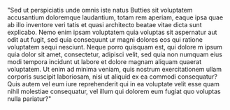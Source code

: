 "Sed ut perspiciatis unde omnis iste natus Butties sit 
voluptatem accusantium doloremque laudantium, totam rem aperiam, eaque ipsa quae ab illo inventore veri
tatis et quasi architecto beatae vitae dicta sunt explicabo. Nemo enim ipsam voluptatem quia voluptas sit aspernatur aut odit aut fugit, sed quia consequunt
ur magni dolores eos qui ratione voluptatem sequi nesciunt. Neque porro quisquam est, qui dolore
m ipsum quia dolor sit amet, consectetur, adipisci velit, sed quia non numquam eius modi tempora incidunt ut labore et dolore magnam aliquam quaerat voluptatem. Ut enim ad minima veniam, quis nostrum exercitationem ullam corporis suscipit laboriosam, nisi ut aliquid ex ea commodi consequatur? Quis autem vel eum iure reprehenderit qui in ea voluptate velit esse quam nihil molestiae consequatur, vel illum qui dolorem eum fugiat quo voluptas nulla pariatur?"